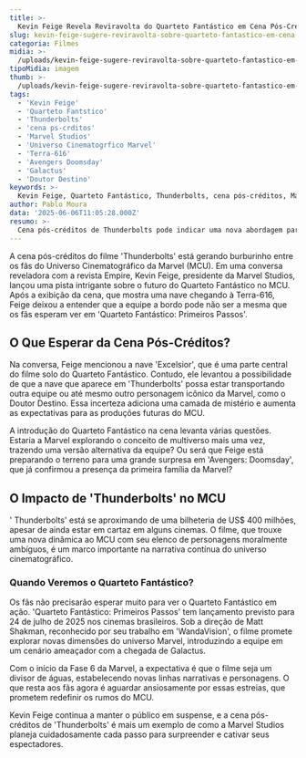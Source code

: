 ```yaml
---
title: >-
  Kevin Feige Revela Reviravolta do Quarteto Fantástico em Cena Pós-Créditos de Thunderbolts
slug: kevin-feige-sugere-reviravolta-sobre-quarteto-fantastico-em-cena-pos-creditos-de-thunderbolts
categoria: Filmes
midia: >-
  /uploads/kevin-feige-sugere-reviravolta-sobre-quarteto-fantastico-em-cena-pos-creditos-de-thunderbolts-thumb.webp
tipoMidia: imagem
thumb: >-
  /uploads/kevin-feige-sugere-reviravolta-sobre-quarteto-fantastico-em-cena-pos-creditos-de-thunderbolts-thumb.webp
tags:
  - 'Kevin Feige'
  - 'Quarteto Fantstico'
  - 'Thunderbolts'
  - 'cena ps-crditos'
  - 'Marvel Studios'
  - 'Universo Cinematogrfico Marvel'
  - 'Terra-616'
  - 'Avengers Doomsday'
  - 'Galactus'
  - 'Doutor Destino'
keywords: >-
  Kevin Feige, Quarteto Fantástico, Thunderbolts, cena pós-créditos, Marvel Studios, Universo Cinematográfico Marvel, Terra-616, Avengers: Doomsday, Galactus, Doutor Destino
author: Pablo Moura
data: '2025-06-06T11:05:28.000Z'
resumo: >-
  Cena pós-créditos de Thunderbolts pode indicar uma nova abordagem para o Quarteto Fantástico no MCU. Kevin Feige sugere que a equipe apresentada pode não ser a mesma conhecida dos fãs.
---
```


A cena pós-créditos do filme 'Thunderbolts' está gerando burburinho entre os fãs do Universo Cinematográfico da Marvel (MCU). Em uma conversa reveladora com a revista Empire, Kevin Feige, presidente da Marvel Studios, lançou uma pista intrigante sobre o futuro do Quarteto Fantástico no MCU. Após a exibição da cena, que mostra uma nave chegando à Terra-616, Feige deixou a entender que a equipe a bordo pode não ser a mesma que os fãs esperam ver em 'Quarteto Fantástico: Primeiros Passos'.

## O Que Esperar da Cena Pós-Créditos?

Na conversa, Feige mencionou a nave 'Excelsior', que é uma parte central do filme solo do Quarteto Fantástico. Contudo, ele levantou a possibilidade de que a nave que aparece em 'Thunderbolts' possa estar transportando outra equipe ou até mesmo outro personagem icônico da Marvel, como o Doutor Destino. Essa incerteza adiciona uma camada de mistério e aumenta as expectativas para as produções futuras do MCU.

A introdução do Quarteto Fantástico na cena levanta várias questões. Estaria a Marvel explorando o conceito de multiverso mais uma vez, trazendo uma versão alternativa da equipe? Ou será que Feige está preparando o terreno para uma grande surpresa em 'Avengers: Doomsday', que já confirmou a presença da primeira família da Marvel?

## O Impacto de 'Thunderbolts' no MCU

' Thunderbolts' está se aproximando de uma bilheteria de US$ 400 milhões, apesar de ainda estar em cartaz em alguns cinemas. O filme, que trouxe uma nova dinâmica ao MCU com seu elenco de personagens moralmente ambíguos, é um marco importante na narrativa contínua do universo cinematográfico.

### Quando Veremos o Quarteto Fantástico?

Os fãs não precisarão esperar muito para ver o Quarteto Fantástico em ação. 'Quarteto Fantástico: Primeiros Passos' tem lançamento previsto para 24 de julho de 2025 nos cinemas brasileiros. Sob a direção de Matt Shakman, reconhecido por seu trabalho em 'WandaVision', o filme promete explorar novas dimensões do universo Marvel, introduzindo a equipe em um cenário ameaçador com a chegada de Galactus.

Com o início da Fase 6 da Marvel, a expectativa é que o filme seja um divisor de águas, estabelecendo novas linhas narrativas e personagens. O que resta aos fãs agora é aguardar ansiosamente por essas estreias, que prometem redefinir os rumos do MCU.

Kevin Feige continua a manter o público em suspense, e a cena pós-créditos de 'Thunderbolts' é mais um exemplo de como a Marvel Studios planeja cuidadosamente cada passo para surpreender e cativar seus espectadores.
